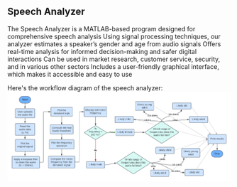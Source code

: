 ## Speech Analyzer

The Speech Analyzer is a MATLAB-based program designed for comprehensive speech analysis
Using signal processing techniques, our analyzer estimates a speaker’s gender and age from audio signals
Offers real-time analysis for informed decision-making and safer digital interactions
Can be used in market research, customer service, security, and in various other sectors
Includes a user-friendly graphical interface, which makes it accessible and easy to use

Here's the workflow diagram of the speech analyzer:
![workflow](workflowdiagram.jpg)
